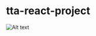 # tta-react-project
![Alt text](![layout](https://github.com/sshilpi110/tta-react-project/assets/105913922/ad4b9a12-9513-4471-8d88-a9052eec0cbd)
)
